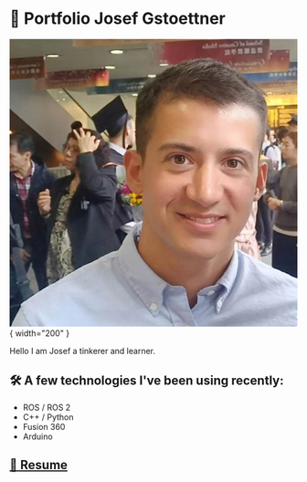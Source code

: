 # :rocket: Portfolio Josef Gstoettner

<script data-goatcounter="https://josefgst.goatcounter.com/count"
        async src="//gc.zgo.at/count.js"></script>

![profile picture](/images/Profilphoto.jpg){ width="200" }

Hello I am Josef a tinkerer and learner.

## :hammer_and_wrench: A few technologies I've been using recently:

* ROS / ROS 2
* C++ / Python
* Fusion 360
* Arduino

## [:page_facing_up: Resume](https://github.com/JosefGst/resume/blob/main/Resume_Gstoettner_J_2025.pdf)
